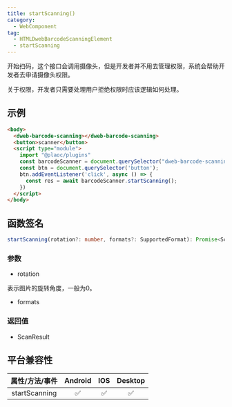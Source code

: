 ```yaml
---
title: startScanning()
category:
  - WebComponent
tag:
  - HTMLDwebBarcodeScanningElement
  - startScanning
---
```


开始扫码，这个接口会调用摄像头，但是开发者并不用去管理权限，系统会帮助开发者去申请摄像头权限。

关于权限，开发者只需要处理用户拒绝权限时应该逻辑如何处理。

## 示例

```html
<body>
  <dweb-barcode-scanning></dweb-barcode-scanning>
  <button>scanner</button>
  <script type="module">
    import "@plaoc/plugins"
    const barcodeScanner = document.querySelector("dweb-barcode-scanning")!
    const btn = document.querySelector('button');
    btn.addEventListener('click', async () => {
      const res = await barcodeScanner.startScanning();
    })
  </script>
</body>
```

## 函数签名

```ts
startScanning(rotation?: number, formats?: SupportedFormat): Promise<ScanResult>
```

### 参数

- rotation

表示图片的旋转角度，一般为0。

- formats



### 返回值

- ScanResult

## 平台兼容性

| 属性/方法/事件 | Android | IOS | Desktop |
| :------------: | :-----: | :-: | :-----: |
| startScanning  |   ✅    | ✅  |   ✅    |
